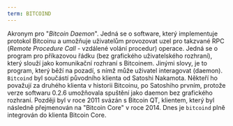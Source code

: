 ```yaml
---
term: BITCOIND
---
```


Akronym pro "*Bitcoin Daemon*". Jedná se o software, který implementuje protokol Bitcoinu a umožňuje uživatelům provozovat uzel pro takzvané RPC (*Remote Procedure Call* - vzdálené volání procedur) operace. Jedná se o program pro příkazovou řádku (bez grafického uživatelského rozhraní), který slouží jako komunikační rozhraní s Bitcoinem. Jinými slovy, je to program, který běží na pozadí, s nímž může uživatel interagovat (daemon). `Bitcoind` byl součástí původního klienta od Satoshi Nakamota. Někteří ho považují za druhého klienta v historii Bitcoinu, po Satoshiho prvním, protože verze softwaru 0.2.6 umožňovala spuštění jako daemon bez grafického rozhraní. Později byl v roce 2011 svázán s Bitcoin QT, klientem, který byl následně přejmenován na "Bitcoin Core" v roce 2014. Dnes je `bitcoind` plně integrován do klienta Bitcoin Core.
